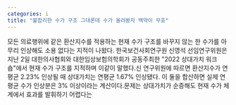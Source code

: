 ```yaml
---
categories: i
title: "불합리한 수가 구조 그대론데 수가 올려봤자 백약이 무효"
---
```

모든 의료행위에 같은 환산지수를 적용하는 현재 수가 구조를 바꾸지 않는 한 수가를 아무리 인상해도 소용 없다는 지적이 나왔다. 한국보건사회연구원 신영석 선임연구위원은 지난 2일 대한의사협회와 대한임상보험의학회가 공동주최한 "2022 상대가치 워크숍"에서 현재 수가 구조를 지적하며 이같이 말했다.신 연구위원에 따르면 환산지수가 연평균 2.23% 인상될 때 상대가치는 연평균 1.67% 인상됐다. 이 둘을 합산하면 실제 연평균 수가 인상분은 3% 이상이라는 계산이다.문제는 상대가치가 순증해도 현재 수가 체계에서 효과를 발휘하기 어렵다는